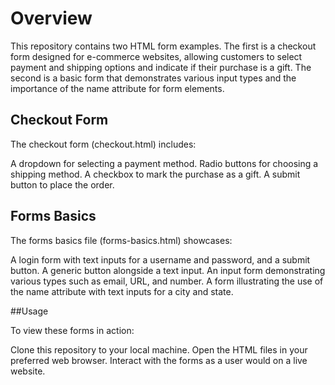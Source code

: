 # Overview

This repository contains two HTML form examples. The first is a checkout form designed for e-commerce websites, allowing customers to select payment and shipping options and indicate if their purchase is a gift. The second is a basic form that demonstrates various input types and the importance of the name attribute for form elements.

## Checkout Form

The checkout form (checkout.html) includes:

A dropdown for selecting a payment method.
Radio buttons for choosing a shipping method.
A checkbox to mark the purchase as a gift.
A submit button to place the order.

## Forms Basics

The forms basics file (forms-basics.html) showcases:

A login form with text inputs for a username and password, and a submit button.
A generic button alongside a text input.
An input form demonstrating various types such as email, URL, and number.
A form illustrating the use of the name attribute with text inputs for a city and state.

##Usage

To view these forms in action:

Clone this repository to your local machine.
Open the HTML files in your preferred web browser.
Interact with the forms as a user would on a live website.
